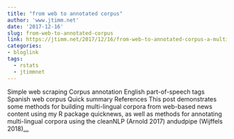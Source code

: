 ```yaml
---
title: "from web to annotated corpus"
author: 'www.jtimm.net'
date: '2017-12-16'
slug: from-web-to-annotated-corpus
link: https://jtimm.net/2017/12/16/from-web-to-annotated-corpus-a-multi-lingual-demo/
categories:
- bloglink
tags:
  - rstats
  - jtimmnet
---
```


Simple web scraping Corpus annotation English part-of-speech tags Spanish web corpus Quick summary References This post demonstrates some methods for building multi-lingual corpora from web-based news content using my R package quicknews, as well as methods for annotating multi-lingual corpora using the cleanNLP (Arnold 2017) andudpipe (Wijffels 2018)[... <i class="fas fa-external-link-alt"></i>](https://jtimm.net/2017/12/16/from-web-to-annotated-corpus-a-multi-lingual-demo/)


